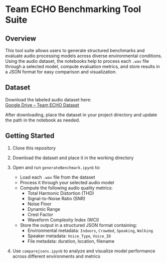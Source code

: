 # Team ECHO Benchmarking Tool Suite

## Overview

This tool suite allows users to generate structured benchmarks and evaluate audio processing models across diverse environmental conditions. Using the audio dataset, the notebooks help to process each `.wav` file through a selected model, compute evaluation metrics, and store results in a JSON format for easy comparison and visualization.

## Dataset

Download the labeled audio dataset here:  
[Google Drive – Team ECHO Dataset](https://drive.google.com/file/d/1T8BgIkIYePeYGhqIF8kHW1Nw-tcWQadU/view?usp=share_link)

After downloading, place the dataset in your project directory and update the path in the notebook as needed.

## Getting Started

1. Clone this repository
2. Download the dataset and place it in the working directory
3. Open and run `generateBenchmark.ipynb` to:
   - Load each `.wav` file from the dataset
   - Process it through your selected audio model
   - Compute the following audio quality metrics:
     - Total Harmonic Distortion (THD)
     - Signal-to-Noise Ratio (SNR)
     - Noise Floor
     - Dynamic Range
     - Crest Factor
     - Waveform Complexity Index (WCI)
   - Store the output in a structured JSON format containing:
     - Environmental metadata: `Indoors`, `Crowded`, `Speaking`, `Walking`
     - Speaker metadata: `Voice_Type`, `Voice_ID`
     - File metadata: duration, location, filename

4. Use `comparejsons.ipynb` to analyze and visualize model performance across different environments and metrics

